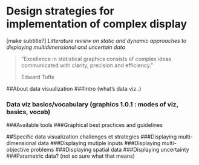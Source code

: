 # Design strategies for implementation of complex display
 [make subtitle?]
 *Litterature review on static and dynamic approaches to displaying multidimensional and uncertain data*
 
 > "Excellence in statistical graphics consists of complex ideas communicated with clarity, precision and efficiency."
> 
> Edward Tufte

##About data visualization###Intro (what’s data viz..)


###	Data viz basics/vocabulary (graphics 1.0.1 : modes of viz, basics, vocab)###Available tools###Graphical best practices and guidelines
##Specific data visualization challenges et strategies###Displaying multi-dimensional data###Displaying mutiple inputs###Displaying multi-objective problems###Displaying spatial data###Displaying uncertainty###Parametric data? (not so sure what that means)